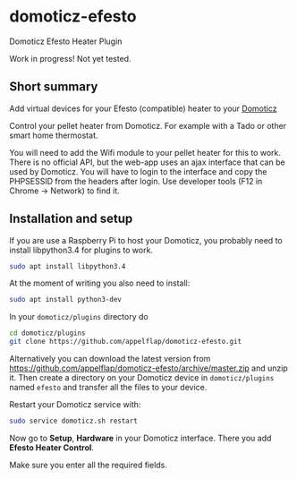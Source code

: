 # domoticz-efesto
Domoticz Efesto Heater Plugin

Work in progress! Not yet tested.

Short summary
-------------

Add virtual devices for your Efesto (compatible) heater to your [Domoticz](https://www.domoticz.com/)

Control your pellet heater from Domoticz. For example with a Tado or other smart home thermostat.

You will need to add the Wifi module to your pellet heater for this to work.
There is no official API, but the web-app uses an ajax interface that can be used by Domoticz.
You will have to login to the interface and copy the PHPSESSID from the headers after login. 
Use developer tools (F12 in Chrome -> Network) to find it.

Installation and setup
----------------------

If you are use a Raspberry Pi to host your Domoticz, you probably need to install libpython3.4 for plugins to work.

```bash
sudo apt install libpython3.4
```

At the moment of writing you also need to install:

```bash
sudo apt install python3-dev
```

In your `domoticz/plugins` directory do

```bash
cd domoticz/plugins
git clone https://github.com/appelflap/domoticz-efesto.git
```

Alternatively you can download the latest version from
https://github.com/appelflap/domoticz-efesto/archive/master.zip
and unzip it. Then create a directory on your Domoticz device
in `domoticz/plugins` named `efesto` and transfer all the
files to your device.

Restart your Domoticz service with:

```bash
sudo service domoticz.sh restart
```

Now go to **Setup**, **Hardware** in your Domoticz interface. There you add
**Efesto Heater Control**.

Make sure you enter all the required fields.
